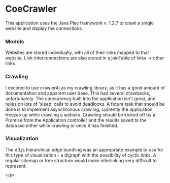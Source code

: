 
<h1> CoeCrawler </h1>

<p>This application uses the Java Play framework v. 1.2.7 to crawl a single website and display the connections.</p>

<h3> Models </h3>

<p>
    Websites are stored individually, with all of their links mapped to that website. Link interconnections are
    also stored in a joinTable of links -> other links
</p>

<h3> Crawling </h3>

<p>
    I decided to use crawler4j as my crawling library, as it has a good amount of documentation and apparent user base.
    This had several drawbacks, unfortunately. The concurrency built into the application isn't great, and relies on
    lots of 'sleep' calls to avoid deadlocks. A future task that should be done is to implement asynchronous crawling, currently
    the application freezes up while crawling a website. Crawling should be kicked off by a Promise from the Application
    controller and the results saved to the database either while crawling or once it has finished.

</p>

<h3> Visualization </h3>

<p>
    The d3.js hierarchical edge bundling was an appropriate example to use for this type of visualization - a digraph
    with the possibility of cyclic links. A regular sitemap or tree structure would make interlinking very difficult to
    represent.

    </p>